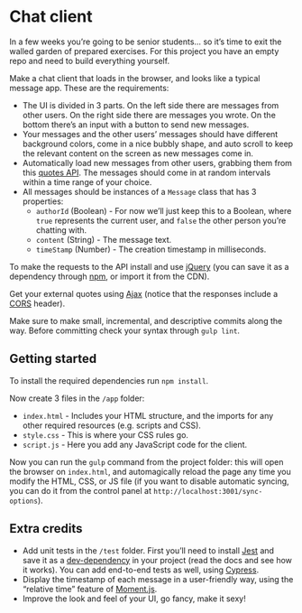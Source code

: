 # Chat client

In a few weeks you’re going to be senior students… so it’s time to exit the walled garden of prepared exercises. For this project you have an empty repo and need to build everything yourself.

Make a chat client that loads in the browser, and looks like a typical message app. These are the requirements:

- The UI is divided in 3 parts. On the left side there are messages from other users. On the right side there are messages you wrote. On the bottom there’s an input with a button to send new messages.
- Your messages and the other users’ messages should have different background colors, come in a nice bubbly shape, and auto scroll to keep the relevant content on the screen as new messages come in.
- Automatically load new messages from other users, grabbing them from this [quotes API](https://cw-quotes.herokuapp.com/api/quotes/random). The messages should come in at random intervals within a time range of your choice.
- All messages should be instances of a `Message` class that has 3 properties:
  - `authorId` (Boolean) - For now we’ll just keep this to a Boolean, where `true` represents the current user, and `false` the other person you’re chatting with.
  - `content` (String) - The message text.
  - `timeStamp` (Number) - The creation timestamp in milliseconds.

To make the requests to the API install and use [jQuery](http://jquery.com/download/) (you can save it as a dependency through [npm](https://docs.npmjs.com/getting-started/installing-npm-packages-locally), or import it from the CDN).

Get your external quotes using [Ajax](http://api.jquery.com/jquery.ajax/) (notice that the responses include a [CORS](https://developer.mozilla.org/en/docs/Web/HTTP/Access_control_CORS) header).

Make sure to make small, incremental, and descriptive commits along the way. Before committing check your syntax through `gulp lint`.

## Getting started

To install the required dependencies run `npm install`.

Now create 3 files in the `/app` folder:

- `index.html` - Includes your HTML structure, and the imports for any other required resources (e.g. scripts and CSS).
- `style.css` - This is where your CSS rules go.
- `script.js` - Here you add any JavaScript code for the client.

Now you can run the `gulp` command from the project folder: this will open the browser on `index.html`, and automagically reload the page any time you modify the HTML, CSS, or JS file (if you want to disable automatic syncing, you can do it from the control panel at `http://localhost:3001/sync-options`).

## Extra credits

- Add unit tests in the `/test` folder. First you’ll need to install [Jest](https://jestjs.io/) and save it as a [dev-dependency](https://docs.npmjs.com/cli/install) in your project (read the docs and see how it works). You can add end-to-end tests as well, using [Cypress](https://www.cypress.io/).
- Display the timestamp of each message in a user-friendly way, using the “relative time” feature of [Moment.js](https://momentjs.com/).
- Improve the look and feel of your UI, go fancy, make it sexy!
